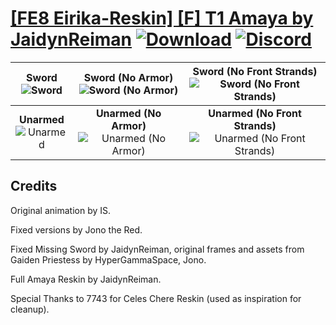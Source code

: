# [\[FE8 Eirika-Reskin\] \[F\] T1 Amaya by JaidynReiman](https://github.com/Klokinator/FE-Repo/tree/main/Battle%20Animations/Lords%20-%20Vanilla%20and%20Custom/%5BFE8%20Eirika-Reskin%5D%20%5BF%5D%20T1%20Amaya%20by%20JaidynReiman) [![Download](https://img.shields.io/badge/Download--red?style=social&logo=github)](https://minhaskamal.github.io/DownGit/#/home?url=https://github.com/Klokinator/FE-Repo/tree/main/Battle%20Animations/Lords%20-%20Vanilla%20and%20Custom/%5BFE8%20Eirika-Reskin%5D%20%5BF%5D%20T1%20Amaya%20by%20JaidynReiman) [![Discord](https://img.shields.io/badge/Discord--blue?style=social&logo=discord)](https://discord.gg/C7VNGnyTPA)

| <b>Sword</b><br/><img alt="Sword" src="https://raw.githubusercontent.com/Klokinator/FE-Repo/main/Battle%20Animations/Lords%20-%20Vanilla%20and%20Custom/%5BFE8%20Eirika-Reskin%5D%20%5BF%5D%20T1%20Amaya%20by%20JaidynReiman/1.%20Sword/Sword.gif"/> | <b>Sword (No Armor)</b><br/><img alt="Sword (No Armor)" src="https://raw.githubusercontent.com/Klokinator/FE-Repo/main/Battle%20Animations/Lords%20-%20Vanilla%20and%20Custom/%5BFE8%20Eirika-Reskin%5D%20%5BF%5D%20T1%20Amaya%20by%20JaidynReiman/1.%20Sword%20(No%20Armor)/Sword.gif"/> | <b>Sword (No Front Strands)</b><br/><img alt="Sword (No Front Strands)" src="https://raw.githubusercontent.com/Klokinator/FE-Repo/main/Battle%20Animations/Lords%20-%20Vanilla%20and%20Custom/%5BFE8%20Eirika-Reskin%5D%20%5BF%5D%20T1%20Amaya%20by%20JaidynReiman/1.%20Sword%20(No%20Front%20Strands)/Sword.gif"/> |
| :---: | :---: | :---: |
| <b>Unarmed</b><br/><img alt="Unarmed" src="https://raw.githubusercontent.com/Klokinator/FE-Repo/main/Battle%20Animations/Lords%20-%20Vanilla%20and%20Custom/%5BFE8%20Eirika-Reskin%5D%20%5BF%5D%20T1%20Amaya%20by%20JaidynReiman/8.%20Unarmed/Unarmed.gif"/> | <b>Unarmed (No Armor)</b><br/><img alt="Unarmed (No Armor)" src="https://raw.githubusercontent.com/Klokinator/FE-Repo/main/Battle%20Animations/Lords%20-%20Vanilla%20and%20Custom/%5BFE8%20Eirika-Reskin%5D%20%5BF%5D%20T1%20Amaya%20by%20JaidynReiman/8.%20Unarmed%20(No%20Armor)/Unarmed.gif"/> | <b>Unarmed (No Front Strands)</b><br/><img alt="Unarmed (No Front Strands)" src="https://raw.githubusercontent.com/Klokinator/FE-Repo/main/Battle%20Animations/Lords%20-%20Vanilla%20and%20Custom/%5BFE8%20Eirika-Reskin%5D%20%5BF%5D%20T1%20Amaya%20by%20JaidynReiman/8.%20Unarmed%20(No%20Front%20Strands)/Unarmed.gif"/> |

## Credits

Original animation by IS.

Fixed versions by Jono the Red.

Fixed Missing Sword by JaidynReiman, original frames and assets from Gaiden Priestess by HyperGammaSpace, Jono.

Full Amaya Reskin by JaidynReiman.

Special Thanks to 7743 for Celes Chere Reskin (used as inspiration for cleanup).

